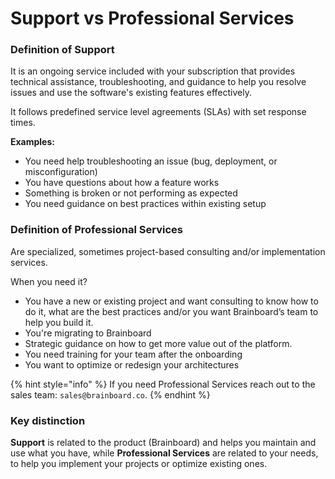 # Support vs Professional Services

### Definition of Support

It is an ongoing service included with your subscription that provides technical assistance, troubleshooting, and guidance to help you resolve issues and use the software's existing features effectively.

It follows predefined service level agreements (SLAs) with set response times.

**Examples:**

* You need help troubleshooting an issue (bug, deployment, or misconfiguration)
* You have questions about how a feature works
* Something is broken or not performing as expected
* You need guidance on best practices within existing setup

### Definition of Professional Services

Are specialized, sometimes project-based consulting and/or implementation services.

When you need it?

* You have a new or existing project and want consulting to know how to do it, what are the best practices and/or you want Brainboard’s team to help you build it.
* You're migrating to Brainboard
* Strategic guidance on how to get more value out of the platform.
* You need training for your team after the onboarding
* You want to optimize or redesign your architectures

{% hint style="info" %}
If you need Professional Services reach out to the sales team: `sales@brainboard.co`.
{% endhint %}

### **Key distinction**

**Support** is related to the product (Brainboard) and helps you maintain and use what you have, while **Professional Services** are related to your needs, to help you implement your projects or optimize existing ones.
